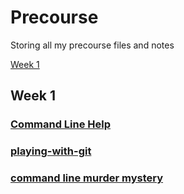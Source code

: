 # Precourse

Storing all my precourse files and notes

[Week 1](#Week1)

## <a name="Week1">Week 1</a>

### [Command Line Help](Week1/Notes/Command-Line.txt)
### [playing-with-git](https://github.com/minetexter/playing-with-git)
### [command line murder mystery](https://github.com/minetexter/clmystery)
